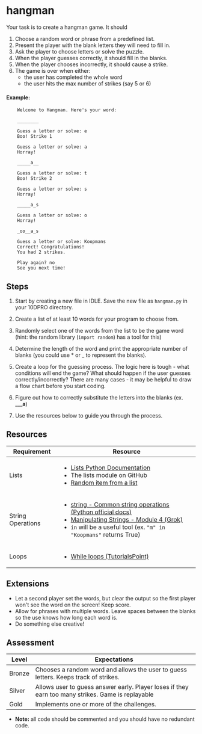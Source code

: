 # hangman

Your task is to create a hangman game. It should
1. Choose a random word or phrase from a predefined list.
2. Present the player with the blank letters they will need to fill in.
3. Ask the player to choose letters or solve the puzzle.
4. When the player guesses correctly, it should fill in the blanks.
5. When the player chooses incorrectly, it should cause a strike.
6. The game is over when either:
    - the user has completed the whole word
    - the user hits the max number of strikes (say 5 or 6)

#### Example:

```
    Welcome to Hangman. Here's your word:

    ________

    Guess a letter or solve: e
    Boo! Strike 1

    Guess a letter or solve: a
    Horray!

    _____a__

    Guess a letter or solve: t
    Boo! Strike 2

    Guess a letter or solve: s
    Horray!

    _____a_s

    Guess a letter or solve: o
    Horray!

    _oo__a_s

    Guess a letter or solve: Koopmans
    Correct! Congratulations!
    You had 2 strikes.

    Play again? no
    See you next time!

```

## Steps

1. Start by creating a new file in IDLE. Save the new file as `hangman.py` in your 10DPRO directory.

2. Create a list of at least 10 words for your program to choose from.

3. Randomly select one of the words from the list to be the game word (hint: the random library (`import random`) has a tool for this)

4. Determine the length of the word and print the appropriate number of blanks (you could use * or _ to represent the blanks).

5. Create a loop for the guessing process. The logic here is tough - what conditions will end the game? What should happen if the user guesses correctly/incorrectly? There are many cases - it may be helpful to draw a flow chart before you start coding.

6. Figure out how to correctly substitute the letters into the blanks (ex. _____a__)

7. Use the resources below to guide you through the process.

## Resources

| Requirement | Resource |
|-------------|----------|
| Lists | <ul><li>[Lists Python Documentation](https://docs.python.org/3/tutorial/datastructures.html)</li><li>The lists module on GitHub</li><li>[Random item from a list](https://www.tutorialspoint.com/python3/number_choice.htm)</li></ul> |
| String Operations | <ul><li>[string - Common string operations (Python official docs)](https://docs.python.org/3/library/string.html)</li><li>[Manipulating Strings - Module 4 (Grok)](https://groklearning.com/learn/intro-python-1/manipulating-strings/0/)</li><li>`in` will be a useful tool (ex. `"m" in "Koopmans"` returns True)</li></ul> |
| Loops | <ul><li>[While loops (TutorialsPoint)](https://www.tutorialspoint.com/python/python_while_loop.htm)</li></ul> |

## Extensions

- Let a second player set the words, but clear the output so the first player won't see the word on the screen! Keep score.
- Allow for phrases with multiple words. Leave spaces between the blanks so the use knows how long each word is.
- Do something else creative!


## Assessment

| Level  | Expectations |
|--------|--------------|
| Bronze   | Chooses a random word and allows the user to guess letters. Keeps track of strikes. |
| Silver   | Allows user to guess answer early. Player loses if they earn too many strikes. Game is replayable |
| Gold     | Implements one or more of the challenges. |

- **Note:** all code should be commented and you should have no redundant code.
